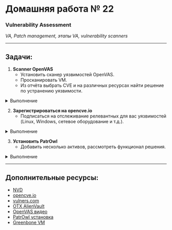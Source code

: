 # Домашняя работа № 22
### Vulnerability Assessment
*VA, Patch management, этапы VA, vulnerability scanners*

---

## Задачи:

1. **Scanner OpenVAS**
    - Установить сканер уязвимостей OpenVAS.
    - Просканировать VM.
    - Из отчёта выбрать CVE и на различных ресурсах найти решение по устранению уязвимости.

<details>
  <summary> Выполнение </summary>
  
В процессе

</details>

2. **Зарегистрироваться на opencve.io**
    - Подписаться на отслеживание релевантных для вас уязвимостей (Linux, Windows, сетевое оборудование и т.д.).

<details>
  <summary> Выполнение </summary>
  
В процессе

</details>

3. **Установить PatrOwl**
    - Добавить несколько активов, рассмотреть функционал решения.

<details>
  <summary> Выполнение </summary>
  
В процессе

</details>

---

## Дополнительные ресурсы:

- [NVD](https://nvd.nist.gov)
- [opencve.io](https://www.opencve.io/welcome)
- [vulners.com](https://vulners.com/)
- [OTX AlienVault](https://otx.alienvault.com/)
- [OpenVAS видео](https://www.youtube.com/watch?v=egiJ9A7oq3U)
- [PatrOwl установка](https://github.com/Patrowl/PatrowlDocs/blob/master/installation/installation-guide.md)
- [Greenbone VM](https://www.greenbone.net/en/greenbone-free/#toggle-id-1)
